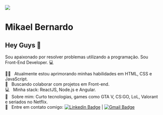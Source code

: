 <img width="auto" src="https://media-exp1.licdn.com/dms/image/C4D16AQG2vLd5LliVpA/profile-displaybackgroundimage-shrink_200_800/0?e=1602115200&v=beta&t=33u6eHi7MB8Pxn85a3bHb812LOCvaG9BQKz4-2j9vVc">

# Mikael Bernardo

## Hey Guys 👋
Sou apaixonado por resolver problemas utilizando a programação.
Sou Front-End Developer. :computer:

 👨‍💻 &nbsp; Atualmente estou aprimorando minhas habilidades em HTML, CSS e JavaScript.
 <br/> :purple_heart: &nbsp; Buscando colaborar com projetos em Front-end.
 <br/> :computer: &nbsp; Minha stack: ReactJS, Node.js e Angular.
 <br/> 💬  &nbsp; Sobre mim: Curto tecnologias, games como GTA V, CS:GO, LoL, Valorant e seriados no Netflix.
 <br/> :email: &nbsp; Entre em contato comigo: [![Linkedin Badge](https://img.shields.io/badge/-Mikael_Bernardo-blue?style=flat-square&logo=Linkedin&logoColor=white&link=https://www.linkedin.com/in/mikael-bernardo/)](https://www.linkedin.com/in/mikael-bernardo/) 
| 
[![Gmail Badge](https://img.shields.io/badge/-mikaelbfsousa@gmail.com-c14438?style=flat-square&logo=Gmail&logoColor=white&link=mailto:mikaelbfsousa@gmail.com)](mailto:mikaelbfsousa@gmail.com)
